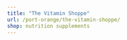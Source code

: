 ```yaml
---
title: "The Vitamin Shoppe"
url: /port-orange/the-vitamin-shoppe/
shop: nutrition supplements
---
```

